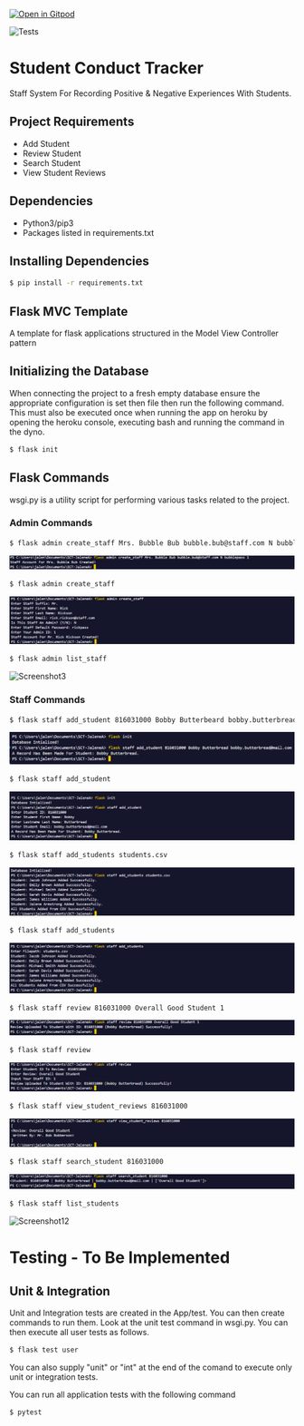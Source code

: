 [![Open in Gitpod](https://gitpod.io/button/open-in-gitpod.svg)](https://gitpod.io/#https://github.com/JaleneA/SCT-JaleneA)

![Tests](https://github.com/uwidcit/flaskmvc/actions/workflows/dev.yml/badge.svg)

# Student Conduct Tracker
Staff System For Recording Positive & Negative Experiences With Students.

## Project Requirements
* Add Student
* Review Student
* Search Student
* View Student Reviews

## Dependencies
* Python3/pip3
* Packages listed in requirements.txt

## Installing Dependencies
```bash
$ pip install -r requirements.txt
```

## Flask MVC Template
A template for flask applications structured in the Model View Controller pattern

## Initializing the Database
When connecting the project to a fresh empty database ensure the appropriate configuration is set then file then run the following command. This must also be executed once when running the app on heroku by opening the heroku console, executing bash and running the command in the dyno.

```bash
$ flask init
```

## Flask Commands
wsgi.py is a utility script for performing various tasks related to the project.

### Admin Commands
```bash
$ flask admin create_staff Mrs. Bubble Bub bubble.bub@staff.com N bubblepass 1
```
![Screenshot1](./img/createstaff1.png)

```bash
$ flask admin create_staff 
```
![Screenshot2](./img/createstaff2.png)

```bash
$ flask admin list_staff 
```
![Screenshot3](./img/liststaff)

### Staff Commands
```bash
$ flask staff add_student 816031000 Bobby Butterbeard bobby.butterbread@mail.com
```
![Screenshot4](./img/addstudent1.png)

```bash
$ flask staff add_student
```
![Screenshot5](./img/addstudent2.png)

```bash
$ flask staff add_students students.csv
```
![Screenshot6](./img/addstudents1.png)

```bash
$ flask staff add_students
```
![Screenshot7](./img/addstudents2.png)

```bash
$ flask staff review 816031000 Overall Good Student 1
```
![Screenshot8](./img/review1.png)

```bash
$ flask staff review
```
![Screenshot9](./img/review2.png)

```bash
$ flask staff view_student_reviews 816031000
```
![Screenshot10](./img/studentreview.png)

```bash
$ flask staff search_student 816031000
```
![Screenshot11](./img/search.png)

```bash
$ flask staff list_students
```
![Screenshot12](./img/liststudents)

# Testing - To Be Implemented

## Unit & Integration
Unit and Integration tests are created in the App/test. You can then create commands to run them. Look at the unit test command in wsgi.py. You can then execute all user tests as follows.

```bash
$ flask test user
```

You can also supply "unit" or "int" at the end of the comand to execute only unit or integration tests.

You can run all application tests with the following command

```bash
$ pytest
```